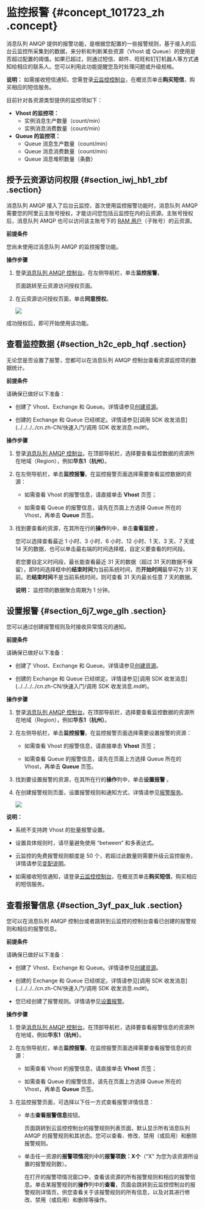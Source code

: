 # 监控报警 {#concept_101723_zh .concept}

消息队列 AMQP 提供的报警功能，是根据您配置的一些报警规则，基于接入的后台云监控所采集到的数据，来分析和判断某些资源（Vhost 或 Queue）的使用是否超过配置的阈值。如果已超过，则通过短信、邮件、旺旺和钉钉机器人等方式通知给相应的联系人。您可以利用此功能提醒您及时处理问题或升级规格。

**说明：** 如需接收短信通知，您需登录[云监控控制台](https://cloudmonitor.console.aliyun.com/#/home/ecs)，在概览页单击**购买短信**，购买相应的短信服务。

目前针对各资源类型提供的监控项如下：

-   **Vhost 的监控项：** 
    -   实例消息生产数量（count/min）
    -   实例消息消费数量（count/min）
-   **Queue 的监控项：** 
    -   Queue 消息生产数量（count/min）
    -   Queue 消息消费数量（count/min）
    -   Queue 消息堆积数量（条数）

## 授予云资源访问权限 {#section_iwj_hb1_zbf .section}

消息队列 AMQP 接入了后台云监控，首次使用监控报警功能时，消息队列 AMQP 需要您的阿里云主账号授权，才能访问您包括云监控在内的云资源。主账号授权后，消息队列 AMQP 也可以访问该主账号下的 [RAM 用户](../../../../cn.zh-CN/产品简介/基本概念.md#section_ty7_tyy_31d)（子账号）的云资源。

**前提条件**

您尚未使用过消息队列 AMQP 的监控报警功能。

**操作步骤**

1.  登录[消息队列 AMQP 控制台](https://amqp.console.aliyun.com)。在左侧导航栏，单击**监控报警**。

    页面跳转至云资源访问授权页面。

2.  在云资源访问授权页面，单击**同意授权**。

    ![](http://static-aliyun-doc.oss-cn-hangzhou.aliyuncs.com/assets/img/1095291/156453895453936_zh-CN.png)


成功授权后，即可开始使用该功能。

## 查看监控数据 {#section_h2c_epb_hqf .section}

无论您是否设置了报警，您都可以在消息队列 AMQP 控制台查看资源监控项的数据统计。

**前提条件**

请确保已做好以下准备：

-   创建了 Vhost、Exchange 和 Queue。详情请参见[创建资源](../../../../cn.zh-CN/快速入门/创建资源.md#)。

-   创建的 Exchange 和 Queue 已经绑定。详情请参见[调用 SDK 收发消息](../../../../cn.zh-CN/快速入门/调用 SDK 收发消息.md#)。


**操作步骤**

1.  登录[消息队列 AMQP 控制台](https://amqp.console.aliyun.com)。在顶部导航栏，选择要查看监控数据的资源所在地域（Region），例如**华东1（杭州）**。

2.  在左侧导航栏，单击**监控报警**。在监控报警页面选择需要查看监控数据的资源：

    -   如需查看 Vhost 的报警信息，请直接单击 **Vhost** 页签；

    -   如需查看 Queue 的报警信息，请先在页面上方选择 Queue 所在的 Vhost，再单击 **Queue** 页签。

3.  找到要查看的资源，在其所在行的**操作**列中，单击**查看监控** 。

    您可以选择查看最近 1 小时、3 小时、6 小时、12 小时、1 天、3 天、7 天或 14 天的数据，也可以单击最右端的时间选择框，自定义要查看的时间段。

    若您要自定义时间段，最长能查看最近 31 天的数据（超过 31 天的数据不保留），即时间选择框中的**结束时间**为当前系统时间，而**开始时间**最早可为 31 天前。若**结束时间**不是当前系统时间，则可查看 31 天内最长任意 7 天的数据。

    **说明：** 监控项的数据聚合周期为 1 分钟。


## 设置报警 {#section_6j7_wge_glh .section}

您可以通过创建报警规则及时接收异常情况的通知。

**前提条件**

请确保已做好以下准备：

-   创建了 Vhost、Exchange 和 Queue。详情请参见[创建资源](../../../../cn.zh-CN/快速入门/创建资源.md#)。

-   创建的 Exchange 和 Queue 已经绑定。详情请参见[调用 SDK 收发消息](../../../../cn.zh-CN/快速入门/调用 SDK 收发消息.md#)。


**操作步骤**

1.  登录[消息队列 AMQP 控制台](https://amqp.console.aliyun.com)。在顶部导航栏，选择要查看监控数据的资源所在地域（Region），例如**华东1（杭州）**。

2.  在左侧导航栏，单击**监控报警**。在监控报警页面选择需要设置报警的资源：

    -   如需查看 Vhost 的报警信息，请直接单击 **Vhost** 页签；

    -   如需查看 Queue 的报警信息，请先在页面上方选择 Queue 所在的 Vhost，再单击 **Queue** 页签。

3.  找到要设置报警的资源，在其所在行的**操作**列中，单击**设置报警** 。

4.  在创建报警规则页面，设置报警规则和通知方式，详情请参见[报警服务](../../../../cn.zh-CN/快速入门/报警服务.md#)。

    ![](http://static-aliyun-doc.oss-cn-hangzhou.aliyuncs.com/assets/img/1095291/156453895453937_zh-CN.png)


**说明：** 

-   系统不支持跨 Vhost 的批量报警设置。

-   设置具体规则时，请尽量避免使用 “between” 和多表达式。

-   云监控的免费报警规则额度是 50 个，若超过此数量则需要升级云监控服务，详情请参见[变配说明](../../../../cn.zh-CN/产品定价/变配说明.md#)。

-   如需接收短信通知，请登录[云监控控制台](https://cloudmonitor.console.aliyun.com/#/home/ecs)，在概览页单击**购买短信**，购买相应的短信服务。


## 查看报警信息 {#section_3yf_pax_luk .section}

您可以在消息队列 AMQP 控制台或者跳转到云监控的控制台查看已创建的报警规则和相应的报警信息。

**前提条件**

请确保已做好以下准备：

-   创建了 Vhost、Exchange 和 Queue。详情请参见[创建资源](../../../../cn.zh-CN/快速入门/创建资源.md#)。

-   创建的 Exchange 和 Queue 已经绑定。详情请参见[调用 SDK 收发消息](../../../../cn.zh-CN/快速入门/调用 SDK 收发消息.md#)。

-   您已经创建了报警规则。详情请参见[设置报警](#section_6j7_wge_glh)。


**操作步骤**

1.  登录[消息队列 AMQP 控制台](https://amqp.console.aliyun.com)。在顶部导航栏，选择要查看报警信息的资源所在地域，例如**华东1（杭州）**。
2.  在左侧导航栏，单击**监控报警**。在监控报警页面选择需要查看报警信息的资源：

    -   如需查看 Vhost 的报警信息，请直接单击 **Vhost** 页签；

    -   如需查看 Queue 的报警信息，请先在页面上方选择 Queue 所在的 Vhost，再单击 **Queue** 页签。

3.  在监控报警页面，可选择以下任一方式查看报警详情信息：

    -   单击**查看报警信息**按钮。

        页面跳转到云监控控制台的报警规则列表页面，默认显示所有消息队列 AMQP 的报警规则和其状态。您可以查看、修改、禁用（或启用）和删除报警规则。

    -   单击任一资源的**报警项情况**列中的**报警项数：X个**（“X” 为您为该资源所设置的报警规则数）。

        在打开的报警项情况窗口中，查看该资源的所有报警规则和相应的报警信息。单击某报警规则的**操作**列中的**查看**，页面会跳转到云监控控制台的报警规则详情页，供您查看关于该报警规则的所有信息，以及对其进行修改、禁用（或启用）和删除等操作。


